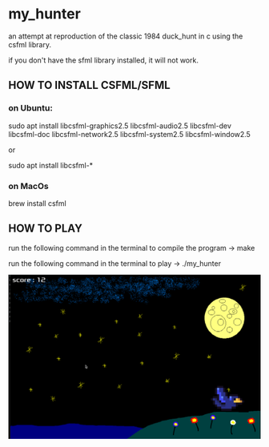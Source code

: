 # my_hunter
an attempt at reproduction of the classic 1984 duck_hunt in c using the csfml library.

if you don't have the sfml library installed, it will not work.

## HOW TO INSTALL CSFML/SFML

### on Ubuntu:

sudo apt install libcsfml-graphics2.5 libcsfml-audio2.5 libcsfml-dev libcsfml-doc libcsfml-network2.5 libcsfml-system2.5 libcsfml-window2.5

or

sudo apt install libcsfml-*

### on MacOs

brew install csfml

## HOW TO PLAY

run the following command in the terminal to compile the program -> make

run the following command in the terminal to play -> ./my_hunter

![Example Image](example.png)
